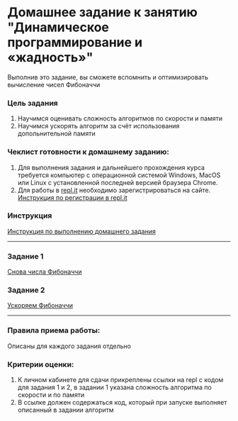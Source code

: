 # Домашнее задание к занятию "Динамическое программирование и «жадность»"

Выполнив это задание, вы сможете вспомнить и оптимизировать вычисление чисел Фибоначчи

### Цель задания

1. Научимся оценивать сложность алгоритмов по скорости и памяти
2. Научимся ускорять алгоритм за счёт использования допольнительной памяти

### Чеклист готовности к домашнему заданию:

1. Для выполнения задания и дальнейшего прохождения курса требуется компьютер с операционной системой Windows, MacOS или Linux с установленной последней версией браузера Chrome.
2. Для работы в [repl.it](https://repl.it/) необходимо зарегистрироваться на сайте. [Инструкция по регистрации в repl.it](https://github.com/netology-code/cpps-homeworks/tree/main/common/replit)

### Инструкция

[Инструкция по выполнению домашнего задания](https://github.com/netology-code/algocpp-homeworks/tree/main/common)

------

### Задание 1

[Снова числа Фибоначчи](01)

### Задание 2

[Ускоряем Фибоначчи](02)

------

### Правила приема работы:

Описаны для каждого задания отдельно

### Критерии оценки:

1. К личном кабинете для сдачи прикреплены ссылки на repl с кодом для задания 1 и 2, в задании 1 указана сложность алгоритма по скорости и по памяти
2. В ссылке должен содержаться код, который при запуске выполняет описанный в задании алгоритм
